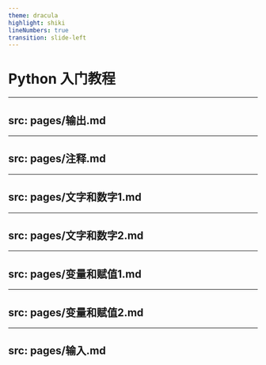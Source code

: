 ```yaml
---
theme: dracula
highlight: shiki
lineNumbers: true
transition: slide-left
---
```


# Python 入门教程

---
src: pages/输出.md
---

---
src: pages/注释.md
---

---
src: pages/文字和数字1.md
---

---
src: pages/文字和数字2.md
---

---
src: pages/变量和赋值1.md
---

---
src: pages/变量和赋值2.md
---

---
src: pages/输入.md
---
